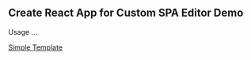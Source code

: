 ## Create React App for Custom SPA Editor Demo

Usage ...

[Simple Template](./cra-template-spa-demo.tar.gz)